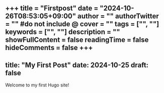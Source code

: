 +++
title = "Firstpost"
date = "2024-10-26T08:53:05+09:00"
author = ""
authorTwitter = "" #do not include @
cover = ""
tags = ["", ""]
keywords = ["", ""]
description = ""
showFullContent = false
readingTime = false
hideComments = false
+++
---
title: "My First Post"
date: 2024-10-25
draft: false
---
Welcome to my first Hugo site!
